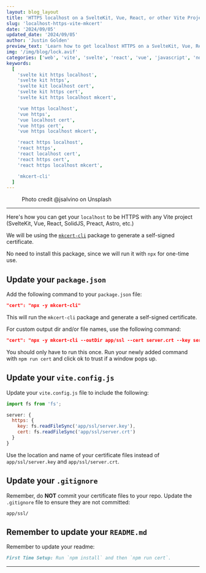 ```yaml
---
layout: blog_layout
title: 'HTTPS localhost on a SvelteKit, Vue, React, or other Vite Project with mkcert'
slug: 'localhost-https-vite-mkcert'
date: '2024/09/05'
updated_date: '2024/09/05'
author: 'Justin Golden'
preview_text: 'Learn how to get localhost HTTPS on a SvelteKit, Vue, React, or other Vite Project with mkcert-cli'
img: '/img/blog/lock.avif'
categories: ['web', 'vite', 'svelte', 'react', 'vue', 'javascript', 'node', 'npm']
keywords:
  [
    'svelte kit https localhost',
    'svelte kit https',
    'svelte kit localhost cert',
    'svelte kit https cert',
    'svelte kit https localhost mkcert',

    'vue https localhost',
    'vue https',
    'vue localhost cert',
    'vue https cert',
    'vue https localhost mkcert',

    'react https localhost',
    'react https',
    'react localhost cert',
    'react https cert',
    'react https localhost mkcert',

    'mkcert-cli'
  ]
---
```


<figure>
  <picture>
    <source type="image/avif" srcset="/img/blog/lock.avif" alt="">
    <img src="/img/blog/lock.jpg" alt="">
  </picture>
  <figcaption>Photo credit @jsalvino on Unsplash</figcaption>
</figure>

---

Here's how you can get your `localhost` to be HTTPS with any Vite project (SvelteKit, Vue, React, SolidJS, Preact, Astro, etc.)

We will be using the [`mkcert-cli`](https://www.npmjs.com/package/mkcert-cli) package to generate a self-signed certificate.

No need to install this package, since we will run it with `npx` for one-time use.

## Update your `package.json`

Add the following command to your `package.json` file:

```json
"cert": "npx -y mkcert-cli"
```

This will run the `mkcert-cli` package and generate a self-signed certificate.

For custom output dir and/or file names, use the following command:

```json
"cert": "npx -y mkcert-cli --outDir app/ssl --cert server.crt --key server.key"
```

You should only have to run this once. Run your newly added command with `npm run cert` and click ok to trust if a window pops up.

## Update your `vite.config.js`

Update your `vite.config.js` file to include the following:

```js
import fs from 'fs';

server: {
  https: {
    key: fs.readFileSync('app/ssl/server.key'),
    cert: fs.readFileSync('app/ssl/server.crt')
  }
}
```

Use the location and name of your certificate files instead of `app/ssl/server.key` and `app/ssl/server.crt`.

## Update your `.gitignore`

Remember, do **NOT** commit your certificate files to your repo. Update the `.gitignore` file to ensure they are not committed:

```gitignore
app/ssl/
```

## Remember to update your `README.md`

Remember to update your readme:

```md
First Time Setup: Run `npm install` and then `npm run cert`.
```

---
